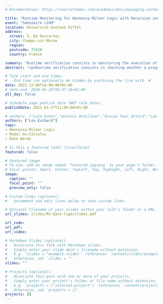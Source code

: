 ```yaml
---
# Documentation: https://sourcethemes.com/academic/docs/managing-content/

title: "Runtime Monitoring for Hennessy-Milner Logic with Recursion over Systems with Data @ Séminaire LIGM"
event: "Séminaire LIGM"
location: Université Gustave Eiffel
address:
  street: 5, Bd Descartes
  city: Champs-sur-Marne
  region:
  postcode: 77420
  country: France

summary: "Runtime verification consists in monitoring the execution of a system to determine if it satisfies a property. We extend this to systems over data."
abstract: "<p>Runtime verification consists in checking whether a program satisfies a given specification by observing the trace it produces during its execution. In the regular setting, Hennessy-Milner logic with recursion (recHML), a variant of the modal &mu-calculus, provides a versatile back-end for expressing linear- and branching-time specifications. In this talk, I will discuss an extension of this logic that allows to express properties over data values (i.e. values from an infinite domain) and examine which fragments can be verified at runtime. Data values are manipulated through equality tests in modalities and through first-order quantification outside of them. They can also be stored using parameterised recursion variables.</p><p> I then examine what kind of properties can be monitored at runtime, depending on the monitor model. A key aspect is that the logic has close links with register automata with non-deterministic reassignment, which yields a monitor synthesis algorithm, and allows to derive impossibility results. In particular, contrary to the regular case, restricting to deterministic monitors strictly reduces the set of monitorable properties.</p><p> This is joint work with the MoVeMnt team (Reykjavik University): Luca Aceto, Antonis Achilleos, Duncan Paul Attard, Adrian Francalanza, Karoliina Lehtinen.</p>"

# Talk start and end times.
#   End time can optionally be hidden by prefixing the line with `#`.
date: 2022-12-06T14:00:00+02:00
# date_end: 2020-02-25T16:37:19+01:00
all_day: false

# Schedule page publish date (NOT talk date).
publishDate: 2021-03-27T11:00:00+01:00

# authors: ["Luca Aceto","Antonis Achilleos","Duncan Paul Attard","Léo Exibard","Adrian Francalanza","Anna Ingólfsdóttir","Karoliina Lehtinen"]
authors: ["Léo Exibard"]
tags:
- Hennessy-Milner Logic
- Modal mu-Calculus
- Data Words

# Is this a featured talk? (true/false)
featured: false

# Featured image
# To use, add an image named `featured.jpg/png` to your page's folder. 
# Focal points: Smart, Center, TopLeft, Top, TopRight, Left, Right, BottomLeft, Bottom, BottomRight.
image:
  caption: ""
  focal_point: ""
  preview_only: false

# Custom links (optional).
#   Uncomment and edit lines below to show custom links.

# Optional filename of your slides within your talk's folder or a URL.
url_slides: slides/RV-data-ligm/slides.pdf

url_code:
url_pdf:
url_video:

# Markdown Slides (optional).
#   Associate this talk with Markdown slides.
#   Simply enter your slide deck's filename without extension.
#   E.g. `slides = "example-slides"` references `content/slides/example-slides.md`.
#   Otherwise, set `slides = ""`.
slides: ""

# Projects (optional).
#   Associate this post with one or more of your projects.
#   Simply enter your project's folder or file name without extension.
#   E.g. `projects = ["internal-project"]` references `content/project/deep-learning/index.md`.
#   Otherwise, set `projects = []`.
projects: []
---
```

